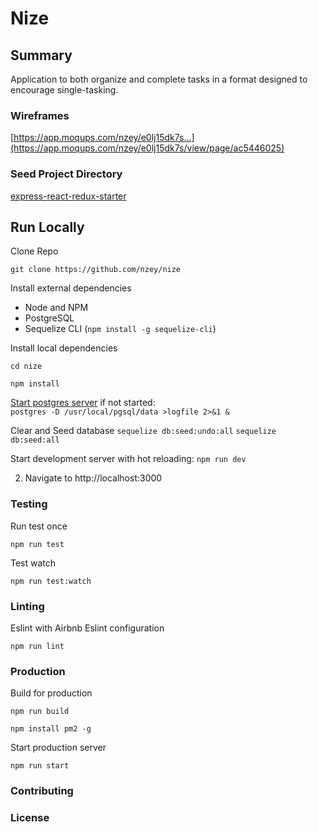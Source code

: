 # Nize

## Summary
Application to both organize and complete tasks in a format designed to encourage single-tasking.

### Wireframes
[https://app.moqups.com/nzey/e0lj15dk7s...](https://app.moqups.com/nzey/e0lj15dk7s/view/page/ac5446025)

### Seed Project Directory

[express-react-redux-starter](https://github.com/DimitriMikadze/express-react-redux-starter)

## Run Locally

Clone Repo

````
git clone https://github.com/nzey/nize
````

Install external dependencies
- Node and NPM
- PostgreSQL
- Sequelize CLI (`npm install -g sequelize-cli`)

Install local dependencies
````
cd nize

npm install
````

[Start postgres server](https://www.postgresql.org/docs/9.6/static/server-start.html) if not started:  
`postgres -D /usr/local/pgsql/data >logfile 2>&1 &`

Clear and Seed database
`sequelize db:seed:undo:all`
`sequelize db:seed:all`

Start development server with hot reloading:
`npm run dev`

2) Navigate to http://localhost:3000

### Testing

Run test once

````
npm run test
````

Test watch

````
npm run test:watch
````

### Linting

Eslint with Airbnb Eslint configuration

````
npm run lint
````

### Production

Build for production

````
npm run build
````

```
npm install pm2 -g
```

Start production server

````
npm run start
````

### Contributing


### License

